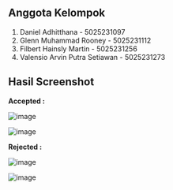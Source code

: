 ## Anggota Kelompok
1. Daniel Adhitthana - 5025231097
2. Glenn Muhammad Rooney - 5025231112
3. Filbert Hainsly Martin - 5025231256
4. Valensio Arvin Putra Setiawan - 5025231273

## Hasil Screenshot

  **Accepted :**
  
  ![image](https://github.com/user-attachments/assets/1000a8ad-0cbd-4ecf-afae-3eef10ba50d4)

  ![image](https://github.com/user-attachments/assets/6fd88974-4f72-46b1-b795-fd8ceb3b3a56)

   **Rejected :**
   
   ![image](https://github.com/user-attachments/assets/05182332-0e76-4898-a102-da87e22880e1)
   
   ![image](https://github.com/user-attachments/assets/7014bb26-c7ec-457e-b6a3-cb516cc00c12)


